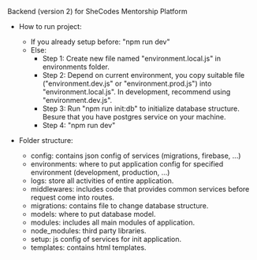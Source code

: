 Backend (version 2) for SheCodes Mentorship Platform

* How to run project:
    - If you already setup before: "npm run dev"
    - Else:
        + Step 1: Create new file named "environment.local.js" in environments folder.
        + Step 2: Depend on current environment, you copy suitable file ("environment.dev.js" or "environment.prod.js") into "environment.local.js". In development, recommend using "environment.dev.js".
        + Step 3: Run "npm run init:db" to initialize database structure. Besure that you have postgres service on your machine.
        + Step 4: "npm run dev"

* Folder structure:
    - config: contains json config of services (migrations, firebase, ...)
    - environments: where to put application config for specified environment (development, production, ...)
    - logs: store all activities of entire application.
    - middlewares: includes code that provides common services before request come into routes.
    - migrations: contains file to change database structure.
    - models: where to put database model.
    - modules: includes all main modules of application.
    - node_modules: third party libraries.
    - setup: js config of services for init application.
    - templates: contains html templates.